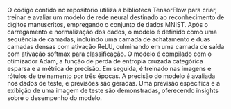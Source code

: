 O código contido no repositório utiliza a biblioteca TensorFlow para criar, treinar e avaliar um modelo de rede neural destinado ao reconhecimento de dígitos manuscritos, empregando o conjunto de dados MNIST. Após o carregamento e normalização dos dados, o modelo é definido como uma sequência de camadas, incluindo uma camada de achatamento e duas camadas densas com ativação ReLU, culminando em uma camada de saída com ativação softmax para classificação. O modelo é compilado com o otimizador Adam, a função de perda de entropia cruzada categórica esparsa e a métrica de precisão. Em seguida, é treinado nas imagens e rótulos de treinamento por três épocas. A precisão do modelo é avaliada nos dados de teste, e previsões são geradas. Uma previsão específica e a exibição de uma imagem de teste são demonstradas, oferecendo insights sobre o desempenho do modelo.
